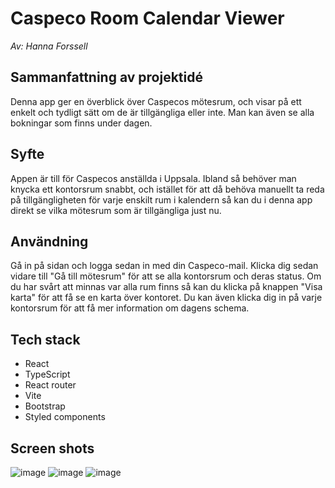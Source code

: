 # Caspeco Room Calendar Viewer
*Av: Hanna Forssell*

## Sammanfattning av projektidé
Denna app ger en överblick över Caspecos mötesrum, och visar på ett enkelt och tydligt sätt om de är tillgängliga eller inte. Man kan även se alla bokningar som finns under dagen.

## Syfte
Appen är till för Caspecos anställda i Uppsala. Ibland så behöver man knycka ett kontorsrum snabbt, och istället för att då behöva manuellt ta reda på tillgängligheten för varje enskilt rum i kalendern så kan du i denna app direkt se vilka mötesrum som är tillgängliga just nu.

## Användning
Gå in på sidan och logga sedan in med din Caspeco-mail. Klicka dig sedan vidare till "Gå till mötesrum" för att se alla kontorsrum och deras status. Om du har svårt att minnas var alla rum finns så kan du klicka på knappen "Visa karta" för att få se en karta över kontoret. Du kan även klicka dig in på varje kontorsrum för att få mer information om dagens schema.

## Tech stack
* React
* TypeScript
* React router
* Vite
* Bootstrap
* Styled components

## Screen shots
![image](https://github.com/hannacaspeco/caspeco-room-calendar-viewer/assets/148750254/62c1af28-4e5a-44c0-9215-db445f038013)
![image](https://github.com/hannacaspeco/caspeco-room-calendar-viewer/assets/148750254/2159a6b8-cb0e-4deb-aebb-26e173ceaac0)
![image](https://github.com/hannacaspeco/caspeco-room-calendar-viewer/assets/148750254/dc740f97-c698-4c44-8526-8bb116d3a243)
